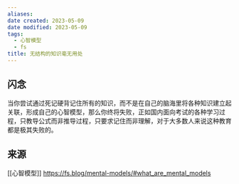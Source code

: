 ```yaml
---
aliases: 
date created: 2023-05-09
date modified: 2023-05-09
tags:
  - 心智模型
  - fs
title: 无结构的知识毫无用处
---
```


## 闪念
当你尝试通过死记硬背记住所有的知识，而不是在自己的脑海里将各种知识建立起关联，形成自己的心智模型，那么你终将失败，正如国内面向考试的各种学习过程，只教导公式而非推导过程，只要求记住而非理解，对于大多数人来说这种教育都是极其失败的。

## 来源
[[心智模型]]
https://fs.blog/mental-models/#what_are_mental_models